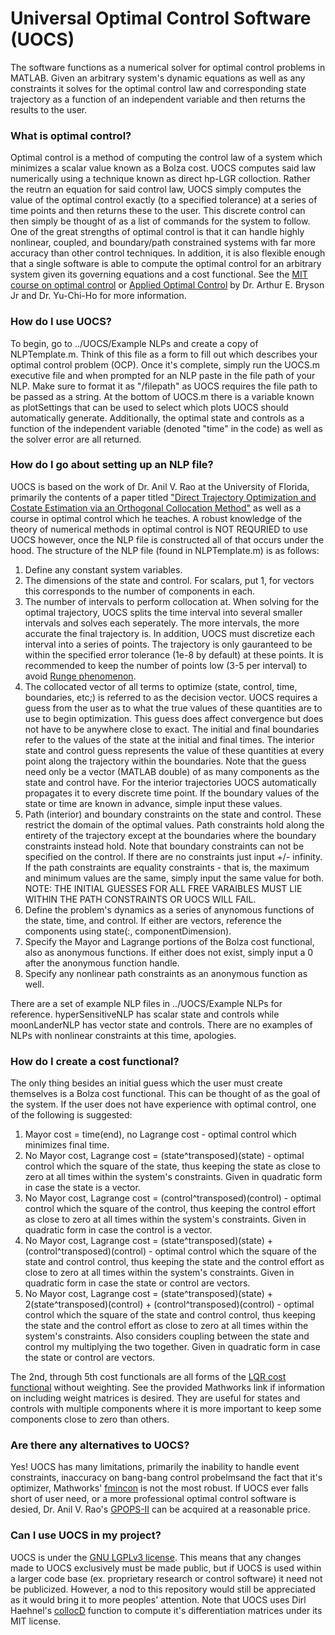 # Universal Optimal Control Software (UOCS)
The software functions as a numerical solver for optimal control problems in MATLAB. Given an arbitrary system's dynamic equations as well as any constraints it solves for the optimal control law and corresponding state trajectory as a function of an independent variable and then returns the results to the user.


### What is optimal control?
Optimal control is a method of computing the control law of a system which minimizes a scalar value known as a Bolza cost. UOCS computes said law numerically using a technique known as direct hp-LGR colloction. Rather the reutrn an equation for said control law, UOCS simply computes the value of the optimal control exactly (to a specified tolerance) at a series of time points and then returns these to the user. This discrete control can then simply be thought of as a list of commands for the system to follow. One of the great strengths of optimal control is that it can handle highly nonlinear, coupled, and boundary/path constrained systems with far more accuracy than other control techniques. In addition, it is also flexible enough that a single software is able to compute the optimal control for an arbitrary system given its governing equations and a cost functional. See the [MIT course on optimal control](https://ocw.mit.edu/courses/16-323-principles-of-optimal-control-spring-2008/) or [Applied Optimal Control](https://www.amazon.com/Applied-Optimal-Control-Arthur-Bryson/dp/0891162283) by Dr. Arthur E. Bryson Jr and Dr. Yu-Chi-Ho for more information.


### How do I use UOCS?
To begin, go to ../UOCS/Example NLPs and create a copy of NLPTemplate.m. Think of this file as a form to fill out which describes your optimal control problem (OCP). Once it's complete, simply run the UOCS.m executive file and when prompted for an NLP paste in the file path of your NLP. Make sure to format it as "/filepath" as UOCS requires the file path to be passed as a string. At the bottom of UOCS.m there is a variable known as plotSettings that can be used to select which plots UOCS should automatically generate. Additionally, the optimal state and controls as a function of the independent variable (denoted "time" in the code) as well as the solver error are all returned.


### How do I go about setting up an NLP file?
UOCS is based on the work of Dr. Anil V. Rao at the University of Florida, primarily the contents of a paper titled ["Direct Trajectory Optimization and Costate Estimation via an Orthogonal Collocation Method"](https://www.anilvrao.com/Publications/JournalPublications/AIAA-20478.pdf) as well as a course in optimal control which he teaches. A robust knowledge of the theory of numerical methods in optimal control is NOT REQURIED to use UOCS however, once the NLP file is constructed all of that occurs under the hood. The structure of the NLP file (found in NLPTemplate.m) is as follows:
1) Define any constant system variables.
2) The dimensions of the state and control. For scalars, put 1, for vectors this corresponds to the number of components in each.
3) The number of intervals to perform collocation at. When solving for the optimal trajectory, UOCS splits the time interval into several smaller intervals and solves each seperately. The more intervals, the more accurate the final trajectory is. In addition, UOCS must discretize each interval into a series of points. The trajectory is only gauranteed to be within the specified error tolerance (1e-8 by default) at these points. It is recommended to keep the number of points low (3-5 per interval) to avoid [Runge phenomenon](https://personal.math.ubc.ca/~peirce/M406_Lecture_3_Runge_Phenomenon_Piecewise_Polynomial_Interpolation.pdf).
4) The collocated vector of all terms to optimize (state, control, time, boundaries, etc;) is referred to as the decision vector. UOCS requires a guess from the user as to what the true values of these quantities are to use to begin optimization. This guess does affect convergence but does not have to be anywhere close to exact. The initial and final boundaries refer to the values of the state at the initial and final times. The interior state and control guess represents the value of these quantities at every point along the trajectory within the boundaries. Note that the guess need only be a vector (MATLAB double) of as many components as the state and control have. For the interior trajectories UOCS automatically propagates it to every discrete time point. If the boundary values of the state or time are known in advance, simple input these values.
5) Path (interior) and boundary constraints on the state and control. These restrict the domain of the optimal values. Path constraints hold along the entirety of the trajectory except at the boundaries where the boundary constraints instead hold. Note that boundary constraints can not be specified on the control. If there are no constraints just input +/- infinity. If the path constraints are equality constraints - that is, the maximum and minimum values are the same, simply input the same value for both. NOTE: THE INITIAL GUESSES FOR ALL FREE VARAIBLES MUST LIE WITHIN THE PATH CONSTRAINTS OR UOCS WILL FAIL.
6) Define the problem's dynamics as a series of anynomous functions of the state, time, and control. If either are vectors, reference the components using state(:, componentDimension).
7) Specify the Mayor and Lagrange portions of the Bolza cost functional, also as anonymous functions. If either does not exist, simply input a 0 after the anonymous function handle.
8) Specify any nonlinear path constraints as an anonymous function as well.

There are a set of example NLP files in ../UOCS/Example NLPs for reference. hyperSensitiveNLP has scalar state and controls while moonLanderNLP has vector state and controls. There are no examples of NLPs with nonlinear constraints at this time, apologies.


### How do I create a cost functional?
The only thing besides an initial guess which the user must create themselves is a Bolza cost functional. This can be thought of as the goal of the system. If the user does not have experience with optimal control, one of the following is suggested:
1) Mayor cost = time(end), no Lagrange cost - optimal control which minimizes final time.
2) No Mayor cost, Lagrange cost = (state^transposed)(state) - optimal control which the square of the state, thus keeping the state as close to zero at all times within the system's constraints. Given in quadratic form in case the state is a vector.
3) No Mayor cost, Lagrange cost = (control^transposed)(control) - optimal control which the square of the control, thus keeping the control effort as close to zero at all times within the system's constraints. Given in quadratic form in case the control is a vector.
4) No Mayor cost, Lagrange cost = (state^transposed)(state) + (control^transposed)(control) - optimal control which the square of the state and control control, thus keeping the state and the control effort as close to zero at all times within the system's constraints. Given in quadratic form in case the state or control are vectors.
5) No Mayor cost, Lagrange cost = (state^transposed)(state) + 2(state^transposed)(control) + (control^transposed)(control) - optimal control which the square of the state and control control, thus keeping the state and the control effort as close to zero at all times within the system's constraints. Also considers coupling between the state and control my multiplying the two together. Given in quadratic form in case the state or control are vectors.
   
The 2nd, through 5th cost functionals are all forms of the [LQR cost functional](https://www.mathworks.com/help/control/ref/lti.lqr.html) without weighting. See the provided Mathworks link if information on including weight matrices is desired. They are useful for states and controls with multiple components where it is more important to keep some components close to zero than others.


### Are there any alternatives to UOCS?
Yes! UOCS has many limitations, primarily the inability to handle event constraints, inaccuracy on bang-bang control probelmsand the fact that it's optimizer, Mathworks' [fmincon](https://www.mathworks.com/help/optim/ug/fmincon.html) is not the most robust. If UOCS ever falls short of user need, or a more professional optimal control software is desied, Dr. Anil V. Rao's [GPOPS-II](https://gpops2.com/index.html) can be acquired at a reasonable price.


### Can I use UOCS in my project?
UOCS is under the [GNU LGPLv3 license](https://choosealicense.com/licenses/lgpl-3.0/). This means that any changes made to UOCS exclusively must be made public, but if UOCS is used within a larger code base (ex. proprietary research or control software) it need not be publicized. However, a nod to this repository would still be appreciated as it would bring it to more peoples' attention. Note that UOCS uses Dirl Haehnel's [collocD](https://github.com/DirkHaehnel/Matlablib/blob/master/collocD.m) function to compute it's differentiation matrices under its MIT license.

